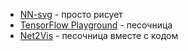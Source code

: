 - [NN-svg](https://alexlenail.me/NN-SVG/LeNet.html) - просто рисует
- [TensorFlow Playground](https://playground.tensorflow.org/) - песочница
- [Net2Vis](https://viscom.net2vis.uni-ulm.de/) - песочница вместе с кодом